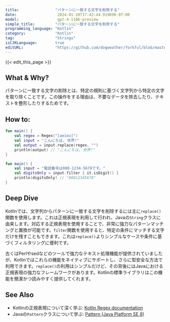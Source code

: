 ```yaml
---
title:                "パターンに一致する文字を削除する"
date:                  2024-01-20T17:42:44.919696-07:00
model:                 gpt-4-1106-preview
simple_title:         "パターンに一致する文字を削除する"
programming_language: "Kotlin"
category:             "Kotlin"
tag:                  "Strings"
isCJKLanguage:        true
editURL:              "https://github.com/dogweather/forkful/blob/master/content/ja/kotlin/deleting-characters-matching-a-pattern.md"
---
```


{{< edit_this_page >}}

## What & Why?
パターンに一致する文字の削除とは、特定の規則に基づく文字列から特定の文字を取り除くことです。この操作をする理由は、不要なデータを除去したり、テキストを整形したりするためです。

## How to:
```kotlin
fun main() {
    val regex = Regex("[aeiou]")
    val input = "こんにちは, 世界!"
    val output = input.replace(regex, "")
    println(output) // "こんにちは, 世界!"
}

fun main() {
    val input = "電話番号は080-1234-5678です。"
    val digitsOnly = input.filter { it.isDigit() }
    println(digitsOnly) // "08012345678"
}
```

## Deep Dive
Kotlinでは、文字列からパターンに一致する文字を削除するには主に`replace()`関数を使用します。これは正規表現を利用して行われ、Javaの`String`クラスに由来します。対応する正規表現を使用することで、非常に強力なパターンマッチングと置換が可能です。`filter`関数を使用すると、特定の条件にマッチする文字だけを残すこともできます。これは`replace()`よりシンプルなケースや条件に基づくフィルタリングに便利です。

古くはPerlやsedなどのツールで強力なテキスト処理機能が提供されていましたが、Kotlinではこれらの機能をネイティブにサポートし、さらに型安全な方法で利用できます。`replace()`の利用はシンプルだけど、その背後にはJavaにおける正規表現の強力なフレームワークがあります。Kotlinの標準ライブラリはこの機能を簡潔かつ読みやすく提供してくれます。

## See Also
- Kotlinの正規表現について深く学ぶ: [Kotlin Regex documentation](https://kotlinlang.org/api/latest/jvm/stdlib/kotlin.text/-regex/)
- Javaの`Pattern`クラスについて学ぶ: [Pattern (Java Platform SE 8)](https://docs.oracle.com/javase/8/docs/api/java/util/regex/Pattern.html)
